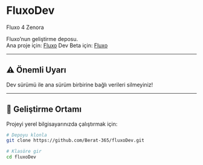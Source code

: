 # FluxoDev
Fluxo 4 Zenora

Fluxo’nun geliştirme deposu.  
Ana proje için: [Fluxo](https://github.com/Berat-365/fluxo)
Dev Beta için: [Fluxo](https://berat-365.github.io/fluxoDev/)

---


## ⚠️ Önemli Uyarı
Dev sürümü ile ana sürüm birbirine bağlı verileri silmeyiniz!

---

## 🔧 Geliştirme Ortamı

Projeyi yerel bilgisayarınızda çalıştırmak için:  

```bash
# Depoyu klonla
git clone https://github.com/Berat-365/fluxoDev.git

# Klasöre gir
cd fluxoDev
